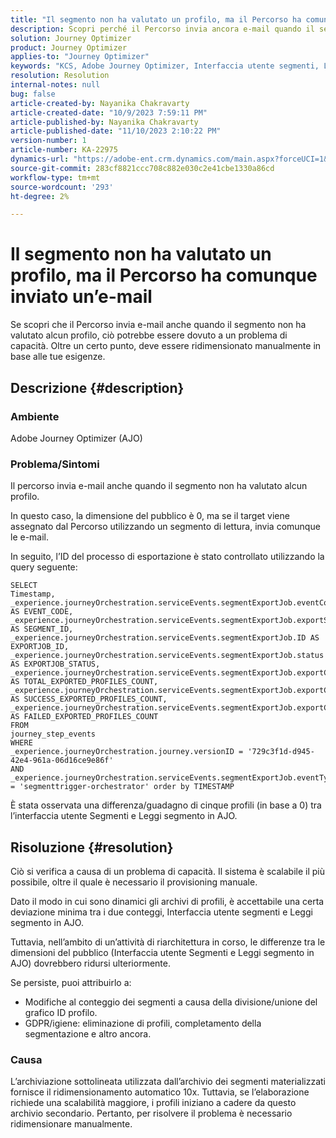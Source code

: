 ```yaml
---
title: "Il segmento non ha valutato un profilo, ma il Percorso ha comunque inviato un’e-mail"
description: Scopri perché il Percorso invia ancora e-mail quando il segmento non ha valutato alcun profilo. Per aumentare la capacità è necessaria la scalabilità manuale.
solution: Journey Optimizer
product: Journey Optimizer
applies-to: "Journey Optimizer"
keywords: "KCS, Adobe Journey Optimizer, Interfaccia utente segmenti, Leggi segmento in AJO"
resolution: Resolution
internal-notes: null
bug: false
article-created-by: Nayanika Chakravarty
article-created-date: "10/9/2023 7:59:11 PM"
article-published-by: Nayanika Chakravarty
article-published-date: "11/10/2023 2:10:22 PM"
version-number: 1
article-number: KA-22975
dynamics-url: "https://adobe-ent.crm.dynamics.com/main.aspx?forceUCI=1&pagetype=entityrecord&etn=knowledgearticle&id=f32b154c-de66-ee11-9ae7-6045bd0067ea"
source-git-commit: 283cf8821ccc708c882e030c2e41cbe1330a86cd
workflow-type: tm+mt
source-wordcount: '293'
ht-degree: 2%

---
```


# Il segmento non ha valutato un profilo, ma il Percorso ha comunque inviato un’e-mail


Se scopri che il Percorso invia e-mail anche quando il segmento non ha valutato alcun profilo, ciò potrebbe essere dovuto a un problema di capacità. Oltre un certo punto, deve essere ridimensionato manualmente in base alle tue esigenze.

## Descrizione {#description}


### Ambiente

Adobe Journey Optimizer (AJO)

### Problema/Sintomi

Il percorso invia e-mail anche quando il segmento non ha valutato alcun profilo.

In questo caso, la dimensione del pubblico è 0, ma se il target viene assegnato dal Percorso utilizzando un segmento di lettura, invia comunque le e-mail.

In seguito, l’ID del processo di esportazione è stato controllato utilizzando la query seguente:


```
SELECT
Timestamp,
_experience.journeyOrchestration.serviceEvents.segmentExportJob.eventCode AS EVENT_CODE,
_experience.journeyOrchestration.serviceEvents.segmentExportJob.exportSegmentID AS SEGMENT_ID,
_experience.journeyOrchestration.serviceEvents.segmentExportJob.ID AS EXPORTJOB_ID,
_experience.journeyOrchestration.serviceEvents.segmentExportJob.status AS EXPORTJOB_STATUS,
_experience.journeyOrchestration.serviceEvents.segmentExportJob.exportCountTotal AS TOTAL_EXPORTED_PROFILES_COUNT,
_experience.journeyOrchestration.serviceEvents.segmentExportJob.exportCountRealized AS SUCCESS_EXPORTED_PROFILES_COUNT,
_experience.journeyOrchestration.serviceEvents.segmentExportJob.exportCountFailed AS FAILED_EXPORTED_PROFILES_COUNT
FROM
journey_step_events
WHERE
_experience.journeyOrchestration.journey.versionID = '729c3f1d-d945-42e4-961a-06d16ce9e86f' 
AND
_experience.journeyOrchestration.serviceEvents.segmentExportJob.eventType = 'segmenttrigger-orchestrator' order by TIMESTAMP
```


È stata osservata una differenza/guadagno di cinque profili (in base a 0) tra l’interfaccia utente Segmenti e Leggi segmento in AJO.




## Risoluzione {#resolution}


Ciò si verifica a causa di un problema di capacità. Il sistema è scalabile il più possibile, oltre il quale è necessario il provisioning manuale.

Dato il modo in cui sono dinamici gli archivi di profili, è accettabile una certa deviazione minima tra i due conteggi, Interfaccia utente segmenti e Leggi segmento in AJO.

Tuttavia, nell’ambito di un’attività di riarchitettura in corso, le differenze tra le dimensioni del pubblico (Interfaccia utente Segmenti e Leggi segmento in AJO) dovrebbero ridursi ulteriormente.

Se persiste, puoi attribuirlo a:

- Modifiche al conteggio dei segmenti a causa della divisione/unione del grafico ID profilo.
- GDPR/igiene: eliminazione di profili, completamento della segmentazione e altro ancora.


### Causa

L’archiviazione sottolineata utilizzata dall’archivio dei segmenti materializzati fornisce il ridimensionamento automatico 10x. Tuttavia, se l’elaborazione richiede una scalabilità maggiore, i profili iniziano a cadere da questo archivio secondario. Pertanto, per risolvere il problema è necessario ridimensionare manualmente.
